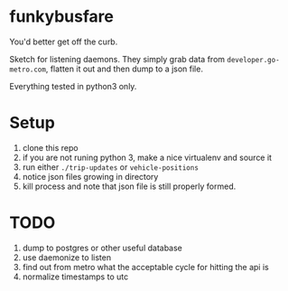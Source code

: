 # funkybusfare
You'd better get off the curb.

Sketch for listening daemons. They simply grab data from ```developer.go-metro.com```, flatten it out and then dump to a json file.

Everything tested in python3 only.

# Setup
1. clone this repo
1. if you are not runing python 3, make a nice virtualenv and source it
1. run either ```./trip-updates``` or ```vehicle-positions```
1. notice json files growing in directory
1. kill process and note that json file is still properly formed.

# TODO
1. dump to postgres or other useful database
1. use daemonize to listen
1. find out from metro what the acceptable cycle for hitting the api is
1. normalize timestamps to utc

